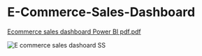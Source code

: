 # E-Commerce-Sales-Dashboard

[Ecommerce sales dashboard Power BI pdf.pdf](https://github.com/user-attachments/files/16575948/Ecommerce.sales.dashboard.Power.BI.pdf.pdf)



![E commerce sales dashoard SS](https://github.com/user-attachments/assets/106ea8a0-7c80-422e-b914-be58a971299c)

